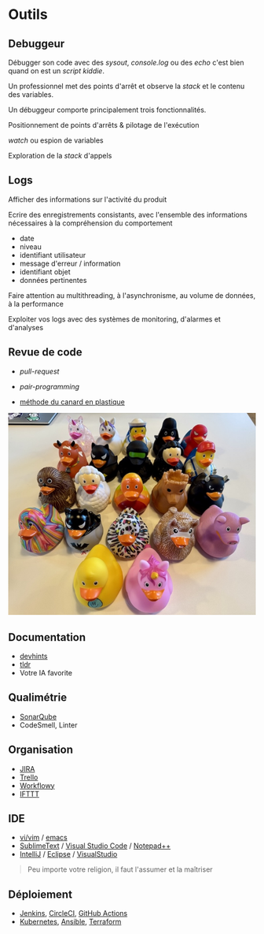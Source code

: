 # Outils


## Debuggeur


Débugger son code avec des *sysout*, *console.log* ou des *echo* c'est bien quand on est un *script kiddie*.


Un professionnel met des points d'arrêt et observe la *stack* et le contenu des variables.


Un débuggeur comporte principalement trois fonctionnalités.


Positionnement de points d'arrêts & pilotage de l'exécution


*watch* ou espion de variables


Exploration de la *stack* d'appels


## Logs


Afficher des informations sur l'activité du produit


Ecrire des enregistrements consistants, avec l'ensemble des informations nécessaires à la compréhension du comportement

* date
* niveau
* identifiant utilisateur
* message d'erreur / information
* identifiant objet
* données pertinentes


Faire attention au multithreading, à l'asynchronisme, au volume de données, à la performance


Exploiter vos logs avec des systèmes de monitoring, d'alarmes et d'analyses


## Revue de code

* *pull-request*
* *pair-programming*


* [méthode du canard en plastique](https://en.wikipedia.org/wiki/Rubber_duck_debugging)

![](img/canard.jpeg)


## Documentation

* [devhints](https://devhints.io/)
* [tldr](https://tldr.sh/)
* Votre IA favorite


## Qualimétrie

* [SonarQube](https://www.sonarqube.org)
* CodeSmell, Linter


## Organisation

* [JIRA](https://www.atlassian.com/software/jira/)
* [Trello](https://trello.com)
* [Workflowy](https://workflowy.com)
* [IFTTT](https://ifttt.com)


## IDE

* [vi/vim](https://www.vim.org) / [emacs](https://www.gnu.org/software/emacs/)
* [SublimeText](https://www.sublimetext.com) / [Visual Studio Code](https://code.visualstudio.com/) / [Notepad++](https://notepad-plus-plus.org/)
* [IntelliJ](https://www.jetbrains.com/idea/) / [Eclipse](https://eclipse.org/) / [VisualStudio](https://www.visualstudio.com)

> Peu importe votre religion, il faut l'assumer et la maîtriser


## Déploiement

* [Jenkins](https://jenkins-ci.org), [CircleCI](https://circleci.com/), [GitHub Actions](https://github.com/features/actions)
* [Kubernetes](https://kubernetes.io/), [Ansible](https://www.ansible.com), [Terraform](https://www.terraform.io)
